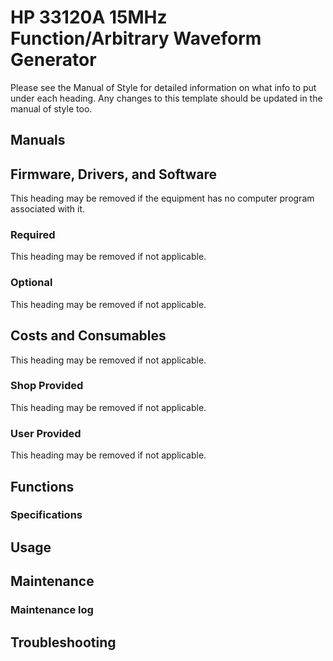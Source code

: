 # HP 33120A 15MHz Function/Arbitrary Waveform Generator

Please see the Manual of Style for detailed information on what info to put under each heading.
Any changes to this template should be updated in the manual of style too.


## Manuals 

## Firmware, Drivers, and Software
This heading may be removed if the equipment has no computer program associated with it.
### Required
This heading may be removed if not applicable.
### Optional
This heading may be removed if not applicable.

## Costs and Consumables 
This heading may be removed if not applicable.
### Shop Provided
This heading may be removed if not applicable.
### User Provided
This heading may be removed if not applicable.

## Functions

### Specifications

## Usage

## Maintenance
### Maintenance log

## Troubleshooting

